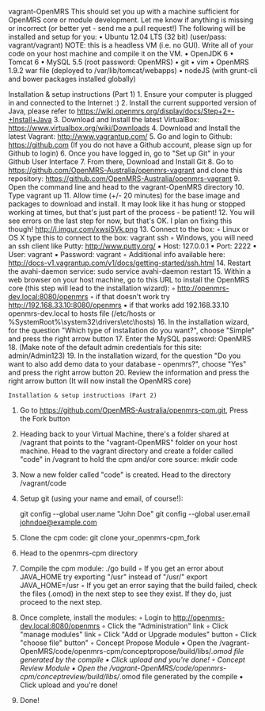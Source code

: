 vagrant-OpenMRS
This should set you up with a machine sufficient for OpenMRS core or module development. Let me know if anything is missing or incorrect (or better yet - send me a pull request!)
The following will be installed and setup for you:
	•	Ubuntu 12.04 LTS (32 bit) (user/pass: vagrant/vagrant) NOTE: this is a headless VM (i.e. no GUI). Write all of your code on your host machine and compile it on the VM.
	•	OpenJDK 6
	•	Tomcat 6
	•	MySQL 5.5 (root password: OpenMRS)
	•	git
	•	vim
	•	OpenMRS 1.9.2 war file (deployed to /var/lib/tomcat/webapps)
	•	nodeJS (with grunt-cli and bower packages installed globally)

Installation & setup instructions (Part 1)
	1.	Ensure your computer is plugged in and connected to the Internet :)
	2.	Install the current supported version of Java, please refer to https://wiki.openmrs.org/display/docs/Step+2+-+Install+Java 
	3.	Download and Install the latest VirtualBox: https://www.virtualbox.org/wiki/Downloads 
	4.	Download and Install the latest Vagrant: http://www.vagrantup.com/
	5.	Go and login to Github: https://github.com (If you do not have a Github account, please sign up for Github to login)
	6.	Once you have logged in, go to "Set up Git" in your Github User Interface 
	7.	From there, Download and Install Git 
	8.	Go to https://github.com/OpenMRS-Australia/openmrs-vagrant and clone this repository: https://github.com/OpenMRS-Australia/openmrs-vagrant
	9.	Open the command line and head to the vagrant-OpenMRS directory
	10.	Type vagrant up
	11.	Allow time (+/- 20 minutes) for the base image and packages to download and install. It may look like it has hung or stopped working at times, but that's just part of the process - be patient!
	12.	You will see errors on the last step for now, but that's OK. I plan on fixing this though! http://i.imgur.com/xwsi5Vk.png
	13.	Connect to the box:
	◦	Linux or OS X type this to connect to the box: vagrant ssh
	◦	Windows, you will need an ssh client like Putty: http://www.putty.org/
	▪	Host: 127.0.0.1
	▪	Port: 2222
	▪	User: vagrant
	▪	Password: vagrant
	◦	Additional info available here: http://docs-v1.vagrantup.com/v1/docs/getting-started/ssh.html
	14.	Restart the avahi-daemon service: sudo service avahi-daemon restart
	15.	Within a web browser on your host machine, go to this URL to install the OpenMRS core (this step will lead to the installation wizard):
	◦	http://openmrs-dev.local:8080/openmrs
	◦	if that doesn't work try http://192.168.33.10:8080/openmrs
	▪	if that works add 192.168.33.10 openmrs-dev.local to hosts file (/etc/hosts or %SystemRoot%\system32\drivers\etc\hosts)
	16.	In the installation wizard, for the question "Which type of installation do you want?", choose "Simple" and press the right arrow button
	17.	Enter the MySQL password: OpenMRS
	18.	(Make note of the default admin credentials for this site: admin/Admin123)
	19.	In the installation wizard, for the question "Do you want to also add demo data to your database - openmrs?", choose "Yes" and press the right arrow button
	20.	Review the information and press the right arrow button (It will now install the OpenMRS core)

	Installation & setup instructions (Part 2)
1. Go to https://github.com/OpenMRS-Australia/openmrs-cpm.git, Press the Fork button
2. Heading back to your Virtual Machine, there's a folder shared at /vagrant that points to the "vagrant-OpenMRS" folder on your host machine. Head to the vagrant directory and create a folder called "code" in /vagrant to hold the cpm and/or core source: mkdir code
3. Now a new folder called "code" is created. Head to the directory /vagrant/code
4. Setup git (using your name and email, of course!):
	 
	 git config --global user.name "John Doe"
		git config --global user.email johndoe@example.com

5. Clone the cpm code: git clone your_openmrs-cpm_fork
6. Head to the openmrs-cpm directory
7. Compile the cpm module: ./go build
	◦	If you get an error about JAVA_HOME try exporting "/usr" instead of "/usr/" export JAVA_HOME=/usr
	◦	If you get an error saying that the build failed, check the files (.omod) in the next step to see they exist. If they do, just proceed to the next step.
8. Once complete, install the modules:
	◦	Login to http://openmrs-dev.local:8080/openmrs
	◦	Click the "Administration" link
	◦	Click "manage modules" link
	◦	Click "Add or Upgrade modules" button
	◦	Click "choose file" button"
	◦	Concept Propose Module
	▪	Open the /vagrant-OpenMRS/code/openmrs-cpm/conceptpropose/build/libs/*.omod file generated by the compile
	▪	Click upload and you're done!
	◦	Concept Review Module
	▪	Open the /vagrant-OpenMRS/code/openmrs-cpm/conceptreview/build/libs/*.omod file generated by the compile
	▪	Click upload and you're done!
9. Done!
